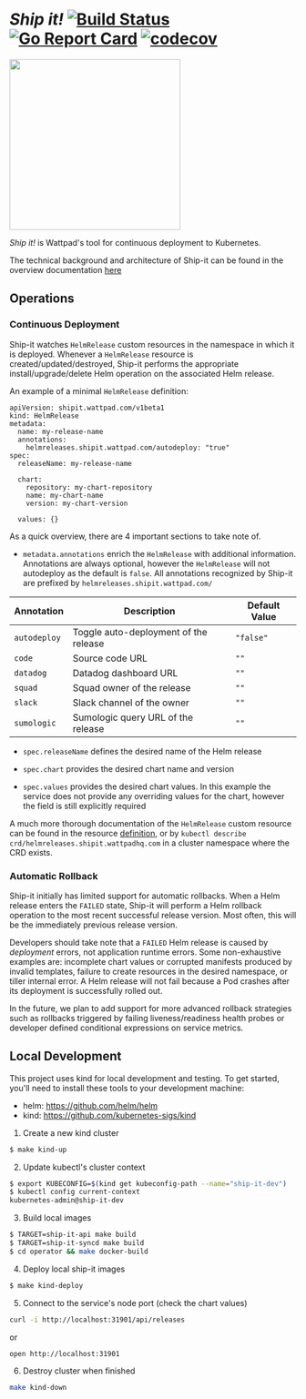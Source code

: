 # _Ship it!_ [![Build Status](https://travis-ci.com/Wattpad/ship-it.svg?branch=master)](https://travis-ci.com/Wattpad/ship-it) [![Go Report Card](https://goreportcard.com/badge/github.com/Wattpad/ship-it)](https://goreportcard.com/report/github.com/Wattpad/ship-it) [![codecov](https://codecov.io/gh/Wattpad/ship-it/branch/master/graph/badge.svg)](https://codecov.io/gh/Wattpad/ship-it)

<img src="https://media.giphy.com/media/143vPc6b08locw/giphy.gif" width="300">

_Ship it!_ is Wattpad's tool for continuous deployment to Kubernetes.

The technical background and architecture of Ship-it can be found in the overview documentation [here](./docs/OVERVIEW.md)

## Operations

### Continuous Deployment

Ship-it watches `HelmRelease` custom resources in the namespace in which it is
deployed. Whenever a `HelmRelease` resource is created/updated/destroyed,
Ship-it performs the appropriate install/upgrade/delete Helm operation on the
associated Helm release.

An example of a minimal `HelmRelease` definition:

```
apiVersion: shipit.wattpad.com/v1beta1
kind: HelmRelease
metadata:
  name: my-release-name
  annotations:
    helmreleases.shipit.wattpad.com/autodeploy: "true"
spec:
  releaseName: my-release-name

  chart:
    repository: my-chart-repository
    name: my-chart-name
    version: my-chart-version

  values: {}
```

As a quick overview, there are 4 important sections to take note of.

* `metadata.annotations` enrich the `HelmRelease` with additional information.
Annotations are always optional, however the `HelmRelease` will not autodeploy
as the default is `false`. All annotations recognized by Ship-it are prefixed by
`helmreleases.shipit.wattpad.com/`

| Annotation | Description | Default Value |
| ---------- | ----------- | ------------- |
| `autodeploy` | Toggle auto-deployment of the release | `"false"` |
| `code` | Source code URL | `""` |
| `datadog` | Datadog dashboard URL | `""` |
| `squad` | Squad owner of the release | `""` |
| `slack` | Slack channel of the owner | `""` |
| `sumologic` | Sumologic query URL of the release | `""` |

* `spec.releaseName` defines the desired name of the Helm release

* `spec.chart` provides the desired chart name and version

* `spec.values` provides the desired chart values. In this example the service
does not provide any overriding values for the chart, however the field is still
explicitly required

A much more thorough documentation of the `HelmRelease` custom resource can be
found in the resource
[definition](./operator/config/crd/bases/shipit.wattpad.com_helmreleases.yaml),
or by `kubectl describe crd/helmreleases.shipit.wattpadhq.com` in a cluster
namespace where the CRD exists.

### Automatic Rollback

Ship-it initially has limited support for automatic rollbacks. When a Helm
release enters the `FAILED` state, Ship-it will perform a Helm rollback
operation to the most recent successful release version. Most often, this will
be the immediately previous release version.

Developers should take note that a `FAILED` Helm release is caused by
_deployment_ errors, not application runtime errors. Some non-exhaustive
examples are: incomplete chart values or corrupted manifests produced by invalid
templates, failure to create resources in the desired namespace, or tiller
internal error. A Helm release will not fail because a Pod crashes after its
deployment is successfully rolled out.

In the future, we plan to add support for more advanced rollback strategies
such as rollbacks triggered by failing liveness/readiness health probes or
developer defined conditional expressions on service metrics.

## Local Development

This project uses kind for local development and testing. To get started,
you'll need to install these tools to your development machine:

* helm: https://github.com/helm/helm
* kind: https://github.com/kubernetes-sigs/kind

1. Create a new kind cluster

```bash
$ make kind-up
```

2. Update kubectl's cluster context

```bash
$ export KUBECONFIG=$(kind get kubeconfig-path --name="ship-it-dev")
$ kubectl config current-context
kubernetes-admin@ship-it-dev
```

3. Build local images

```bash
$ TARGET=ship-it-api make build
$ TARGET=ship-it-syncd make build
$ cd operator && make docker-build
```

4. Deploy local ship-it images

```bash
$ make kind-deploy
```

5. Connect to the service's node port (check the chart values)

```bash
curl -i http://localhost:31901/api/releases
```

or

```bash
open http://localhost:31901
```

6. Destroy cluster when finished

```bash
make kind-down
```
